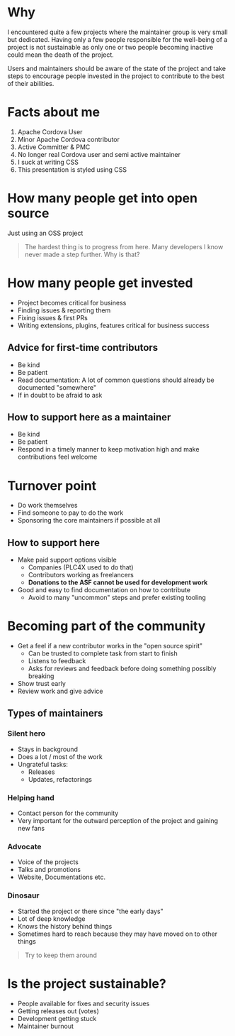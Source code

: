 # Why

I encountered quite a few projects where the maintainer group is very small but dedicated. Having only a few people responsible for the well-being of a project is not sustainable as only one or two people becoming inactive could mean the death of the project.

Users and maintainers should be aware of the state of the project and take steps to encourage people invested in the project to contribute to the best of their abilities.

# Facts about me

1. Apache Cordova User
2. Minor Apache Cordova contributor
3. Active Committer & PMC
4. No longer real Cordova user and semi active maintainer
5. I suck at writing CSS
6. This presentation is styled using CSS

# How many people get into open source

Just using an OSS project

> The hardest thing is to progress from here. Many developers I know never made a step further. Why is that?

# How many people get invested

* Project becomes critical for business
* Finding issues & reporting them
* Fixing issues & first PRs
* Writing extensions, plugins, features critical for business success

## Advice for first-time contributors

* Be kind
* Be patient
* Read documentation: A lot of common questions should already be documented "somewhere"
* If in doubt to be afraid to ask

##  How to support here as a maintainer

* Be kind
* Be patient
* Respond in a timely manner to keep motivation high and make contributions feel welcome

# Turnover point

* Do work themselves
* Find someone to pay to do the work
* Sponsoring the core maintainers if possible at all

## How to support here

* Make paid support options visible
    * Companies (PLC4X used to do that)
    * Contributors working as freelancers
    * **Donations to the ASF cannot be used for development work**
* Good and easy to find documentation on how to contribute
    * Avoid to many "uncommon" steps and prefer existing tooling

# Becoming part of the community

* Get a feel if a new contributor works in the "open source spirit"
    * Can be trusted to complete task from start to finish
    * Listens to feedback
    * Asks for reviews and feedback before doing something possibly breaking
* Show trust early
* Review work and give advice
## Types of maintainers

### Silent hero

* Stays in background
* Does a lot / most of the work
* Ungrateful tasks:
    * Releases
    * Updates, refactorings

### Helping hand

* Contact person for the community
* Very important for the outward perception of the project and gaining new fans
### Advocate

* Voice of the projects
* Talks and promotions
* Website, Documentations etc.
### Dinosaur

* Started the project or there since "the early days"
* Lot of deep knowledge
* Knows the history behind things
* Sometimes hard to reach because they may have moved on to other things

> Try to keep them around

# Is the project sustainable?

* People available for fixes and security issues
* Getting releases out (votes)
* Development getting stuck
* Maintainer burnout

